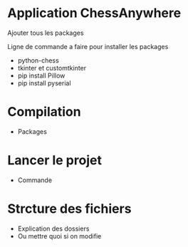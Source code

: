 # Application ChessAnywhere

Ajouter tous les packages

Ligne de commande a faire pour installer les packages

- python-chess
- tkinter et customtkinter
- pip install Pillow
- pip install pyserial

# Compilation
- Packages

# Lancer le projet

- Commande

# Strcture des fichiers

- Explication des dossiers
- Ou mettre quoi si on modifie


